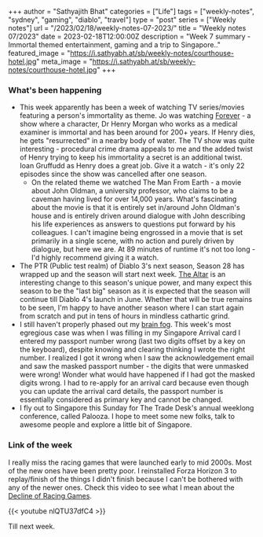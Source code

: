 +++
author = "Sathyajith Bhat"
categories = ["Life"]
tags = ["weekly-notes", "sydney", "gaming", "diablo", "travel"]
type = "post"
series = ["Weekly notes"]
url = "/2023/02/18/weekly-notes-07-2023/"
title = "Weekly notes 07/2023"
date = 2023-02-18T12:00:00Z
description = "Week 7 summary - Immortal themed entertainment, gaming and a trip to Singapore.."
featured_image = "https://i.sathyabh.at/sb/weekly-notes/courthouse-hotel.jpg"
meta_image = "https://i.sathyabh.at/sb/weekly-notes/courthouse-hotel.jpg"
+++

### What's been happening

* This week apparently has been a week of watching TV series/movies featuring a person's immortality as theme. Jo was watching [Forever](https://en.wikipedia.org/wiki/Forever_(2014_TV_series)) - a show where a character, Dr Henry Morgan who works as a medical examiner is immortal and has been around for 200+ years. If Henry dies, he gets "resurrected" in a nearby body of water. The TV show was quite interesting - procedural crime drama appeals to me and the added twist of Henry trying to keep his immortality a secret is an additional twist. Ioan Gruffudd as Henry does a great job. Give it a watch - it's only 22 episodes since the show was cancelled after one season. 
  * On the related theme we watched The Man From Earth - a movie about John Oldman, a university professor, who claims to be a caveman having lived for over 14,000 years. What's fascinating about the movie is that it is entirely set in/around John Oldman's house and is entirely driven around dialogue with John describing his life experiences as answers to questions put forward by his colleagues. I can't imagine being engrossed in a movie that is set primarily in a single scene, with no action and purely driven by dialogue, but here we are. At 89 minutes of runtime it's not too long - I'd highly recommend giving it a watch.
* The PTR (Public test realm) of Diablo 3's next season, Season 28 has wrapped up and the season will start next week. [The Altar](https://www.youtube.com/watch?v=wh-OJwXX9Zg&list=PLTM2LsSuA3j-exejFNzR3AreAM94c9Off&index=1) is an interesting change to this season's unique power, and many expect this season to be the "last big" season as it is expected that the season will continue till Diablo 4's launch in June. Whether that will be true remains to be seen, I'm happy to have another season where I can start again from scratch and put in tens of hours in mindless cathartic grind.
* I still haven't properly phased out my [brain fog](/2023/01/21/weekly-notes-03-2023/). This week's most egregious case was when I was filling in my Singapore Arrival card I entered my passport number wrong (last two digits offset by a key on the keyboard), despite knowing and clearing thinking I wrote the right number. I realized I got it wrong when I saw the acknowledgement email and saw the masked passport number - the digits that were unmasked were wrong! Wonder what would have happened if I had got the masked digits wrong. I had to re-apply for an arrival card because even though you can update the arrival card details, the passport number is essentially considered as primary key and cannot be changed. 
* I fly out to Singapore this Sunday for The Trade Desk's annual weeklong conference, called Palooza. I hope to meet some new folks, talk to awesome people and explore a little bit of Singapore. 

### Link of the week

I really miss the racing games that were launched early to mid 2000s. Most of the new ones have been pretty poor. I reinstalled Forza Horizon 3 to replay/finish of the things I didn't finish because I can't be bothered with any of the newer ones. Check this video to see what I mean about the [Decline of Racing Games](https://www.youtube.com/watch?v=nlQTU37dfC4).

{{< youtube nlQTU37dfC4 >}}

Till next week.